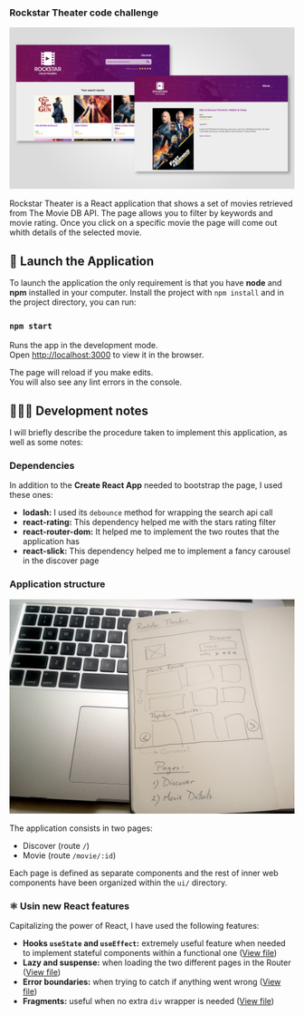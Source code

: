 ### Rockstar Theater code challenge

![Cover image](https://github.com/joseivansandoya/rockstar-theater/blob/master/src/assets/cover.jpg)

Rockstar Theater is a React application that shows a set of movies retrieved from The Movie DB API. The page allows you to filter by keywords and movie rating. Once you click on a specific movie the page will come out whith details of the selected movie.

## 🚀 Launch the Application

To launch the application the only requirement is that you have **node** and **npm** installed in your computer.
Install the project with `npm install` and in the project directory, you can run:

### `npm start`

Runs the app in the development mode.<br>
Open [http://localhost:3000](http://localhost:3000) to view it in the browser.

The page will reload if you make edits.<br>
You will also see any lint errors in the console.

## 👨🏻‍💻 Development notes

I will briefly describe the procedure taken to implement this application, as well as some notes:

### Dependencies

In addition to the **Create React App** needed to bootstrap the page, I used these ones:
- **lodash:** I used its `debounce` method for wrapping the search api call
- **react-rating:** This dependency helped me with the stars rating filter
- **react-router-dom:** It helped me to implement the two routes that the application has
- **react-slick:** This dependency helped me to implement a fancy carousel in the discover page

### Application structure

![Structure](https://github.com/joseivansandoya/rockstar-theater/blob/master/src/assets/sketch.jpg)

The application consists in two pages:
- Discover (route `/`)
- Movie (route `/movie/:id`)

Each page is defined as separate components and the rest of inner web components have been organized within the `ui/` directory.

### ⚛️ Usin new React features

Capitalizing the power of React, I have used the following features:
- **Hooks `useState` and `useEffect`:** extremely useful feature when needed to implement stateful components within a functional one ([View file](https://github.com/joseivansandoya/rockstar-theater/blob/master/src/components/Discover.js))
- **Lazy and suspense:** when loading the two different pages in the Router ([View file](https://github.com/joseivansandoya/rockstar-theater/blob/master/src/Router.js))
- **Error boundaries:** when trying to catch if anything went wrong ([View file](https://github.com/joseivansandoya/rockstar-theater/blob/master/src/Router.js))
- **Fragments:** useful when no extra `div` wrapper is needed ([View file](https://github.com/joseivansandoya/rockstar-theater/blob/8bf22725181bb061e7a4e5f7dc98479d1a9f6026/src/components/Discover.js#L39))
